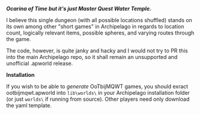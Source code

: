 ***Ocarina of Time but it's just Master Quest Water Temple.***

I believe this single dungeon (with all possible locations shuffled) stands on its own among other "short games" in Archipelago in regards to location count, logically relevant items, possible spheres, and varying routes through the game.

The code, however, is quite janky and hacky and I would not try to PR this into the main Archipelago repo, so it shall remain an unsupported and unofficial .apworld release.

**Installation**

If you wish to be able to *generate* OoTbijMQWT games, you should exract ootbijmqwt.apworld into `lib\worlds\` in your Archipelago installation folder (or just `worlds\` if running from source). Other players need only download the yaml template.
